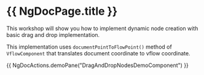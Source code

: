 # {{ NgDocPage.title }}

This workshop will show you how to implement dynamic node creation with basic drag and drop implementation.

This implementation uses `documentPointToFlowPoint()` method of `VflowComponent` that translates document coordinate to vflow coordinate.

{{ NgDocActions.demoPane("DragAndDropNodesDemoComponent") }}
